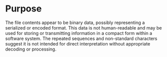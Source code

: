 # Purpose
The file contents appear to be binary data, possibly representing a serialized or encoded format. This data is not human-readable and may be used for storing or transmitting information in a compact form within a software system. The repeated sequences and non-standard characters suggest it is not intended for direct interpretation without appropriate decoding or processing.

